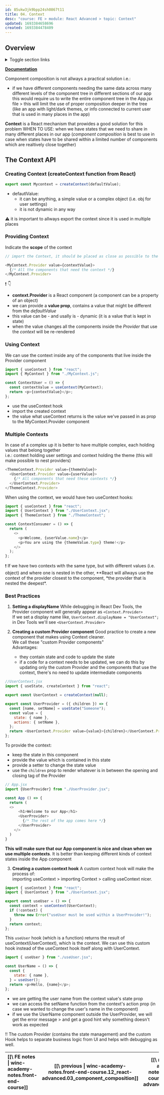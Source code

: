 ```yaml
---
id: 85ukw3jk9bpp24sh0867t11
title: 04. Context
desc: "course: FE > module: React Advanced > topic: Context"
updated: 1693384658696
created: 1693384478409
---
```


## Overview

<details>

  <summary>Toggle section links</summary>

[[The Context API|winc-academy-notes.front-end-course.12_react-advanced.04_context#the-context-api]]  
[[Creating Context (createContext function from React)|winc-academy-notes.front-end-course.12_react-advanced.04_context#creating-context-createcontext-function-from-react]]  
[[Providing Context|winc-academy-notes.front-end-course.12_react-advanced.04_context#providing-context]]  
[[Using Context|winc-academy-notes.front-end-course.12_react-advanced.04_context#using-context]]  
[[Multiple Contexts|winc-academy-notes.front-end-course.12_react-advanced.04_context#multiple-contexts]]  
[[Best Practices|winc-academy-notes.front-end-course.12_react-advanced.04_context#best-practices]]

</details>

[**Documentation**](https://beta.reactjs.org/learn/passing-data-deeply-with-context)

Component composition is not allways a practical solution i.e.:

- if we have different components needing the same data across many different levels of the component tree in different sections of our app  
  this would require us to write the entire component tree in the App.jsx file > this will limit the use of proper composition deeper in the tree  
  (like an app with light/dark themes, or info connected to current user that is used in many places in the app)

**Context** is a React mechanism that prowides a good solution for this problem
WHEN TO USE: when we have states that we need to share in many different places in our app
(_component composition_ is best to use in case when states have to be shared within a limited number of components which are realtively close together)

## The Context API

### Creating Context (createContext function from React)

```javascript
export const Mycontext = createContext(defaultValue);
```

- defautlValue:
  - it can be anything, a simple value or a complex object (i.e. obj for user settings)
  - it is not dynamic in any way

:warning: it is important to allways export the context since it is used in multiple places

### Providing Context

Indicate the **scope** of the context

```javascript
// import the Context, it should be placed as close as possible to the components which need it.

<MyContext.Provider value={contextValue}>
  {/* All the components that need the context */}
</MyContext.Provider>
```

:heavy_exclamation_mark: :point_down:

- **context.Provider** is a React component (a component can be a property of an object)
- we can provide a **value prop**, contains a value that might be different from the _defaultValue_
- this value can be - and usally is - dynamic (it is a value that is kept in state)
- when the value changes all the components inside the _Provider_ that use the _context_ will be re-rendered

### Using Context

We can use the context inside any of the components that live inside the Provider component

```javascript
import { useContext } from "react";
import { MyContext } from "./MyContext.js";

const ContextUser = () => {
  const contextValue = useContext(MyContext);
  return <p>{contextValue}</p>;
};
```

- use the useContext hook
- import the created context
- the value what useContext returns is the value we've passed in as prop to the MyContext.Provider component

### Multiple Contexts

In case of a complex up it is better to have multiple complex, each holding values that belong together  
i.e.: context holding user settings and context holding the theme (this will make possible to nest providers)

```javascript
<ThemeContext.Provider value={themeValue}>
  <UserContext.Provider value={userValue}>
    {/* All components that need these contexts */}
  </UserContext.Provider>
</ThemeContext.Provider>
```

When using the context, we would have two useContext hooks:

```javascript
import { useContext } from "react";
import { UserContext } from "./UserContext.jsx";
import { ThemeContext } from "./ThemeContext";

const ContextConsumer = () => {
  return (
    <>
      <p>Welcome, {userValue.name}</p>
      <p>You are using the {themeValue.type} theme!</p>
    </>
  );
};
```

:heavy_exclamation_mark: If we have two contexts with the same type, but with different values
(i.e. object) and where one is nested in the other, \**React will allways use the context of the provider closest
to the component, *the provider that is nested the deepest\*.

### Best Practices

1. **Setting a displayName**
   While debugging in React Dev Tools, the Provider component will generally appear as `<Context.Provider>`  
   If we set a display name like, `UserContext.displayName = "UserContext";` in Dev Tools
   we'll see `<UserContext.Provider>`

2. **Creating a custom Provider component**
   Good practice to create a new component that makes using Context cleaner.  
   We call these "custom Provider components"  
   Advantages:
   - they contain state and code to update the state
   - if a code for a context needs to be updated, we can do this by updating only the custom Provider
     and the components that use the context, there's no need to update intermediate components

```javascript
//UserContext.jsx
import { useState, createContext } from "react";

export const UserContext = createContext(null);

export const UserProvider = ({ children }) => {
  const [name, setName] = useState("Someone");
  const value = {
    state: { name },
    actions: { setName },
  };
  return <UserContext.Provider value={value}>{children}</UserContext.Provider>;
};
```

To provide the context:

- keep the state in this component
- provide the value which is contained in this state
- provide a setter to change the state value
- use the `children` prop to render whatever is in between the opening and closing tag of the Provider

```javascript
// App.jsx
import {UserProvider} from "./UserProvider.jsx";

const App () => {
  return (
  <>
      <h1>Welcome to our App</h1>
      <UserProvider>
        {/* The rest of the app comes here */}
      </UserProvider>
    </>
  )
}
```

**This will make sure that our App component is nice and clean when we use multiple contexts**.
It is better than keeping different kinds of context states inside the App component

3. **Creating a custom context hook**
   A custom context hook will make the process of:  
   importing useContext > importing Context > calling useContext nicer.

```javascript
import { useContext } from "react";
import { UserContext } from "./UserContext.jsx";

export const useUser = () => {
  const context = useContext(UserContext);
  if (!context) {
    throw new Error("useUser must be used within a UserProvider!");
  }
  return context;
};
```

This `useUser` hook (which is a function) returns the result of useContext(UserContext), which is the context.
We can use this custom hook instead of the useContext hook itself along with UserContext.

```javascript
import { useUser } from "./useUser.jsx";

const UserName = () => {
  const {
    state: { name },
  } = useUser();
  return <p>Hello, {name}</p>;
};
```

- we are getting the user name from the context value's state prop
- we can access the setName function from the context's action prop (in case we wanted to change the user's name in the component)
- if we use the UserName component outside the UserProvider, we will get the error message > and get a good hint why something doesn't work as expected

:bangbang: The custom Provider (contains the state management) and the custom Hook helps to separate business logic from UI and helps with debugging as well.

| [[\ FE notes \| winc-academy-notes.front-end-course]] | [[\ previous \| winc-academy-notes.front-end-course.12_react-advanced.03_component_composition]] | [[\ next \| winc-academy-notes.front-end-course.12_react-advanced.05_hooks]] | [[\ Overview \|winc-academy-notes.front-end-course.12_react-advanced.04_context#overview]] |
| :---------------------------------------------------- | :----------------------------------------------------------------------------------------------: | :--------------------------------------------------------------------------: | :----------------------------------------------------------------------------------------: |
